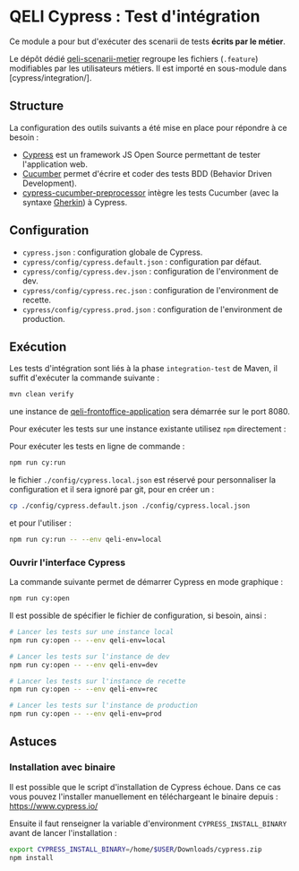 # QELI Cypress : Test d'intégration

Ce module a pour but d'exécuter des scenarii de tests **écrits par le métier**.

Le dépôt dédié [qeli-scenarii-metier][qeli-scenarii-metier] regroupe les fichiers
(`.feature`) modifiables par les utilisateurs métiers.
Il est importé en sous-module dans [cypress/integration/].


## Structure

La configuration des outils suivants a été mise en place pour répondre à ce besoin :

* [Cypress][cypress-doc] est un framework JS Open Source permettant de
tester l'application web.
* [Cucumber][cucumber-doc] permet d'écrire et coder des tests BDD (Behavior Driven
Development).
* [cypress-cucumber-preprocessor][cypress-cucumber-pp] intègre les tests Cucumber
(avec la syntaxe  [Gherkin][gherkin-doc]) à Cypress.


## Configuration

* `cypress.json` : configuration globale de Cypress.
* `cypress/config/cypress.default.json` : configuration par défaut.
* `cypress/config/cypress.dev.json` : configuration de l'environment de dev.
* `cypress/config/cypress.rec.json` : configuration de l'environment de recette.
* `cypress/config/cypress.prod.json` : configuration de l'environment de production.

## Exécution

Les tests d'intégration sont liés à la phase `integration-test` de Maven, il suffit
d'exécuter la commande suivante :

```bash
mvn clean verify
```

une instance de [qeli-frontoffice-application](../qeli-frontoffice-application) sera
démarrée sur le port 8080.

Pour exécuter les tests sur une instance existante utilisez `npm` directement :

Pour exécuter les tests en ligne de commande :

```bash
npm run cy:run
```

le fichier `./config/cypress.local.json` est réservé pour personnaliser la
configuration et il sera ignoré par git, pour en créer un :

```bash
cp ./config/cypress.default.json ./config/cypress.local.json
```

et pour l'utiliser :

```bash
npm run cy:run -- --env qeli-env=local
```

### Ouvrir l'interface Cypress

La commande suivante permet de démarrer Cypress en mode graphique :

```bash
npm run cy:open
```

Il est possible de spécifier le fichier de configuration, si besoin, ainsi :

```bash
# Lancer les tests sur une instance local
npm run cy:open -- --env qeli-env=local

# Lancer les tests sur l'instance de dev
npm run cy:open -- --env qeli-env=dev

# Lancer les tests sur l'instance de recette
npm run cy:open -- --env qeli-env=rec

# Lancer les tests sur l'instance de production
npm run cy:open -- --env qeli-env=prod
```


## Astuces

### Installation avec binaire

Il est possible que le script d'installation de Cypress échoue. Dans ce cas vous
pouvez l'installer manuellement en téléchargeant le binaire depuis :
https://www.cypress.io/

Ensuite il faut renseigner la variable d'environment `CYPRESS_INSTALL_BINARY` avant
de lancer l'installation :

```bash
export CYPRESS_INSTALL_BINARY=/home/$USER/Downloads/cypress.zip
npm install
```


[cypress-doc]: https://docs.cypress.io/
[cucumber-doc]: https://cucumber.io/docs/cucumber/
[cypress-cucumber-pp]: https://www.npmjs.com/package/cypress-cucumber-preprocessor
[qeli-scenarii-metier]: ***REMOVED***/DEVELOPPEUR-SOCIAL/10818-qeli/qeli-scenarii-metier
[gherkin-doc]: https://cucumber.io/docs/gherkin/reference/
